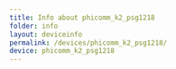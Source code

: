 ```yaml
---
title: Info about phicomm_k2_psg1218
folder: info
layout: deviceinfo
permalink: /devices/phicomm_k2_psg1218/
device: phicomm_k2_psg1218
---
```

